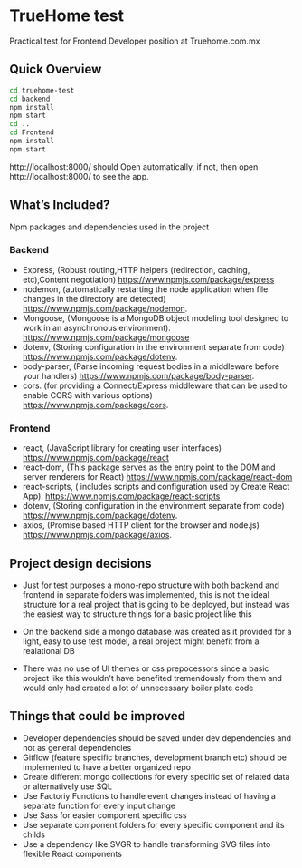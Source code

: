 # TrueHome test
Practical test for Frontend Developer position at Truehome.com.mx
## Quick Overview

```sh
cd truehome-test
cd backend
npm install 
npm start
cd ..
cd Frontend
npm install 
npm start
```
http://localhost:8000/ should Open automatically, if not, then open http://localhost:8000/ to see the app.

## What’s Included?

Npm packages and dependencies used in the project

### Backend

- Express, (Robust routing,HTTP helpers (redirection, caching, etc),Content negotiation) https://www.npmjs.com/package/express
- nodemon, (automatically restarting the node application when file changes in the directory are detected) https://www.npmjs.com/package/nodemon.
- Mongoose, (Mongoose is a MongoDB object modeling tool designed to work in an asynchronous environment). https://www.npmjs.com/package/mongoose
- dotenv, (Storing configuration in the environment separate from code) https://www.npmjs.com/package/dotenv.
- body-parser, (Parse incoming request bodies in a middleware before your handlers) https://www.npmjs.com/package/body-parser.
- cors. (for providing a Connect/Express middleware that can be used to enable CORS with various options) https://www.npmjs.com/package/cors.

### Frontend

- react, (JavaScript library for creating user interfaces) https://www.npmjs.com/package/react
- react-dom, (This package serves as the entry point to the DOM and server renderers for React) https://www.npmjs.com/package/react-dom
- react-scripts, ( includes scripts and configuration used by Create React App). https://www.npmjs.com/package/react-scripts
- dotenv, (Storing configuration in the environment separate from code) https://www.npmjs.com/package/dotenv.
- axios, (Promise based HTTP client for the browser and node.js) https://www.npmjs.com/package/axios.

## Project design decisions

- Just for test purposes a mono-repo structure with both backend and frontend in separate folders was implemented, this is not the ideal structure for a real project that is going to be deployed, but instead was the easiest way to structure things for a basic project like this

- On the backend side a mongo database was created as it provided for a light, easy to use test model, a real project might benefit from a realational DB

- There was no use of UI themes or css prepocessors since a basic project like this wouldn't have benefited tremendously from them and would only had created a lot of unnecessary boiler plate code

## Things that could be improved

- Developer dependencies should be saved under dev dependencies and not as general dependencies
- Gitflow (feature specific branches, development branch etc) should be implemented to have a better organized repo
- Create different mongo collections for every specific set of related data or alternatively use SQL
- Use Factoriy Functions to handle event changes instead of having a separate function for every input change
- Use Sass for easier component specific css
- Use separate component folders for every specific component and its childs
- Use a dependency like SVGR to handle transforming SVG files into flexible React components
